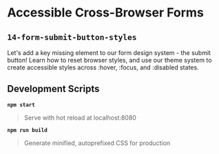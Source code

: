 # Accessible Cross-Browser Forms

## `14-form-submit-button-styles`

Let's add a key missing element to our form design system - the submit button! Learn how to reset browser styles, and use our theme system to create accessible styles across :hover, :focus, and :disabled states.

## Development Scripts

**`npm start`**

> Serve with hot reload at localhost:8080

**`npm run build`**

> Generate minified, autoprefixed CSS for production
